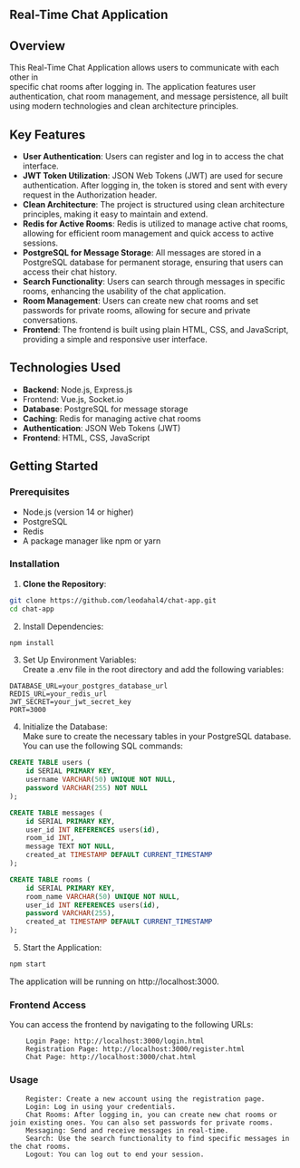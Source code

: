## Real-Time Chat Application

## Overview

This Real-Time Chat Application allows users to communicate with each other in  
specific chat rooms after logging in. The application features user authentication,
chat room management, and message persistence, all built using modern 
technologies and clean architecture principles.

## Key Features

- **User Authentication**: Users can register and log in to access the chat interface.
- **JWT Token Utilization**: JSON Web Tokens (JWT) are used for secure authentication. After logging in, the token is stored and sent with every request in the Authorization header.
- **Clean Architecture**: The project is structured using clean architecture principles, making it easy to maintain and extend.
- **Redis for Active Rooms**: Redis is utilized to manage active chat rooms, allowing for efficient room management and quick access to active sessions.
- **PostgreSQL for Message Storage**: All messages are stored in a PostgreSQL database for permanent storage, ensuring that users can access their chat history.
- **Search Functionality**: Users can search through messages in specific rooms, enhancing the usability of the chat application.
- **Room Management**: Users can create new chat rooms and set passwords for private rooms, allowing for secure and private conversations.
- **Frontend**: The frontend is built using plain HTML, CSS, and JavaScript, providing a simple and responsive user interface.

## Technologies Used

- **Backend**: Node.js, Express.js
- Frontend: Vue.js, Socket.io
- **Database**: PostgreSQL for message storage
- **Caching**: Redis for managing active chat rooms
- **Authentication**: JSON Web Tokens (JWT)
- **Frontend**: HTML, CSS, JavaScript

## Getting Started

### Prerequisites

- Node.js (version 14 or higher)
- PostgreSQL
- Redis
- A package manager like npm or yarn

### Installation

1. **Clone the Repository**:

```bash
git clone https://github.com/leodahal4/chat-app.git
cd chat-app
```

2. Install Dependencies:

```bash
npm install
```

3. Set Up Environment Variables:  
Create a .env file in the root directory and add the following variables:

```
DATABASE_URL=your_postgres_database_url
REDIS_URL=your_redis_url
JWT_SECRET=your_jwt_secret_key
PORT=3000
```

4. Initialize the Database:  
Make sure to create the necessary tables in your PostgreSQL database.
You can use the following SQL commands:

```sql
CREATE TABLE users (
    id SERIAL PRIMARY KEY,
    username VARCHAR(50) UNIQUE NOT NULL,
    password VARCHAR(255) NOT NULL
);

CREATE TABLE messages (
    id SERIAL PRIMARY KEY,
    user_id INT REFERENCES users(id),
    room_id INT,
    message TEXT NOT NULL,
    created_at TIMESTAMP DEFAULT CURRENT_TIMESTAMP
);

CREATE TABLE rooms (
    id SERIAL PRIMARY KEY,
    room_name VARCHAR(50) UNIQUE NOT NULL,
    user_id INT REFERENCES users(id),
    password VARCHAR(255),
    created_at TIMESTAMP DEFAULT CURRENT_TIMESTAMP
);
```

5. Start the Application:

```bash
npm start
```
The application will be running on http://localhost:3000.

### Frontend Access
You can access the frontend by navigating to the following URLs:
```
    Login Page: http://localhost:3000/login.html
    Registration Page: http://localhost:3000/register.html
    Chat Page: http://localhost:3000/chat.html
```

### Usage
```
    Register: Create a new account using the registration page.
    Login: Log in using your credentials.
    Chat Rooms: After logging in, you can create new chat rooms or join existing ones. You can also set passwords for private rooms.
    Messaging: Send and receive messages in real-time.
    Search: Use the search functionality to find specific messages in the chat rooms.
    Logout: You can log out to end your session.
```
